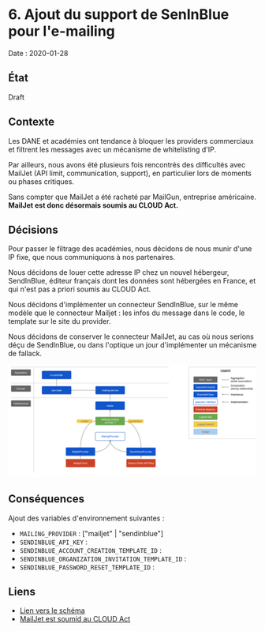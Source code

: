 # 6. Ajout du support de SenInBlue pour l'e-mailing

Date : 2020-01-28

## État

Draft

## Contexte

Les DANE et académies ont tendance à bloquer les providers commerciaux et filtrent les messages avec un mécanisme de whitelisting d'IP.

Par ailleurs, nous avons été plusieurs fois rencontrés des difficultés avec MailJet (API limit, communication, support), en particulier lors de moments ou phases critiques.

Sans compter que MailJet a été racheté par MailGun, entreprise américaine. **MailJet est donc désormais soumis au CLOUD Act.**

## Décisions

Pour passer le filtrage des académies, nous décidons de nous munir d'une IP fixe, que nous communiquons à nos partenaires.

Nous décidons de louer cette adresse IP chez un nouvel hébergeur, SendInBlue, éditeur français dont les données sont hébergées en France, et qui n'est pas a priori soumis au CLOUD Act.

Nous décidons d'implémenter un connecteur SendInBlue, sur le même modèle que le connecteur Mailjet : les infos du message dans le code, le template sur le site du provider.

Nous décidons de conserver le connecteur MailJet, au cas où nous serions déçu de SendInBlue, ou dans l'optique un jour d'implémenter un mécanisme de fallack.

![Mailing system design](../assets/mailing-system-design.png)


## Conséquences

Ajout des variables d'environnement suivantes :
- `MAILING_PROVIDER` : <string> ["mailjet" | "sendinblue"]
- `SENDINBLUE_API_KEY` : <string>
- `SENDINBLUE_ACCOUNT_CREATION_TEMPLATE_ID` : <string>
- `SENDINBLUE_ORGANIZATION_INVITATION_TEMPLATE_ID` : <string>
- `SENDINBLUE_PASSWORD_RESET_TEMPLATE_ID` : <string>


## Liens

- [Lien vers le schéma](https://docs.google.com/drawings/d/1JAsGp_B2lmQYJij8Iz7WvcIygalCgaGgRfjzREHGK8M/edit?usp=sharing)
- [MailJet est soumid au CLOUD Act](https://www.mailjet.com/blog/news/security-privacy-email/#cloud)
